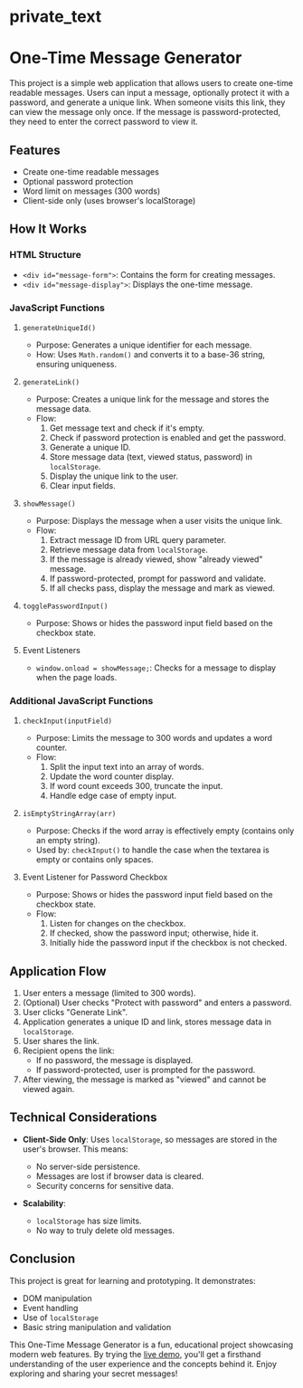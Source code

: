 # private_text
# One-Time Message Generator

This project is a simple web application that allows users to create one-time readable messages. Users can input a message, optionally protect it with a password, and generate a unique link. When someone visits this link, they can view the message only once. If the message is password-protected, they need to enter the correct password to view it.

## Features

- Create one-time readable messages
- Optional password protection
- Word limit on messages (300 words)
- Client-side only (uses browser's localStorage)

## How It Works

### HTML Structure

- `<div id="message-form">`: Contains the form for creating messages.
- `<div id="message-display">`: Displays the one-time message.

### JavaScript Functions

1. `generateUniqueId()`
   - Purpose: Generates a unique identifier for each message.
   - How: Uses `Math.random()` and converts it to a base-36 string, ensuring uniqueness.

2. `generateLink()`
   - Purpose: Creates a unique link for the message and stores the message data.
   - Flow:
     1. Get message text and check if it's empty.
     2. Check if password protection is enabled and get the password.
     3. Generate a unique ID.
     4. Store message data (text, viewed status, password) in `localStorage`.
     5. Display the unique link to the user.
     6. Clear input fields.

3. `showMessage()`
   - Purpose: Displays the message when a user visits the unique link.
   - Flow:
     1. Extract message ID from URL query parameter.
     2. Retrieve message data from `localStorage`.
     3. If the message is already viewed, show "already viewed" message.
     4. If password-protected, prompt for password and validate.
     5. If all checks pass, display the message and mark as viewed.

4. `togglePasswordInput()`
   - Purpose: Shows or hides the password input field based on the checkbox state.

5. Event Listeners
   - `window.onload = showMessage;`: Checks for a message to display when the page loads.

### Additional JavaScript Functions

1. `checkInput(inputField)`
   - Purpose: Limits the message to 300 words and updates a word counter.
   - Flow:
     1. Split the input text into an array of words.
     2. Update the word counter display.
     3. If word count exceeds 300, truncate the input.
     4. Handle edge case of empty input.

2. `isEmptyStringArray(arr)`
   - Purpose: Checks if the word array is effectively empty (contains only an empty string).
   - Used by: `checkInput()` to handle the case when the textarea is empty or contains only spaces.

3. Event Listener for Password Checkbox
   - Purpose: Shows or hides the password input field based on the checkbox state.
   - Flow:
     1. Listen for changes on the checkbox.
     2. If checked, show the password input; otherwise, hide it.
     3. Initially hide the password input if the checkbox is not checked.

## Application Flow

1. User enters a message (limited to 300 words).
2. (Optional) User checks "Protect with password" and enters a password.
3. User clicks "Generate Link".
4. Application generates a unique ID and link, stores message data in `localStorage`.
5. User shares the link.
6. Recipient opens the link:
   - If no password, the message is displayed.
   - If password-protected, user is prompted for the password.
7. After viewing, the message is marked as "viewed" and cannot be viewed again.

## Technical Considerations

- **Client-Side Only**: Uses `localStorage`, so messages are stored in the user's browser. This means:
  - No server-side persistence.
  - Messages are lost if browser data is cleared.
  - Security concerns for sensitive data.

- **Scalability**: 
  - `localStorage` has size limits.
  - No way to truly delete old messages.

## Conclusion

This project is great for learning and prototyping. It demonstrates:
- DOM manipulation
- Event handling
- Use of `localStorage`
- Basic string manipulation and validation

This One-Time Message Generator is a fun, educational project showcasing modern web features. By trying the [live demo](https://shohanur-shoron.github.io/private_text/), you'll get a firsthand understanding of the user experience and the concepts behind it. Enjoy exploring and sharing your secret messages!

